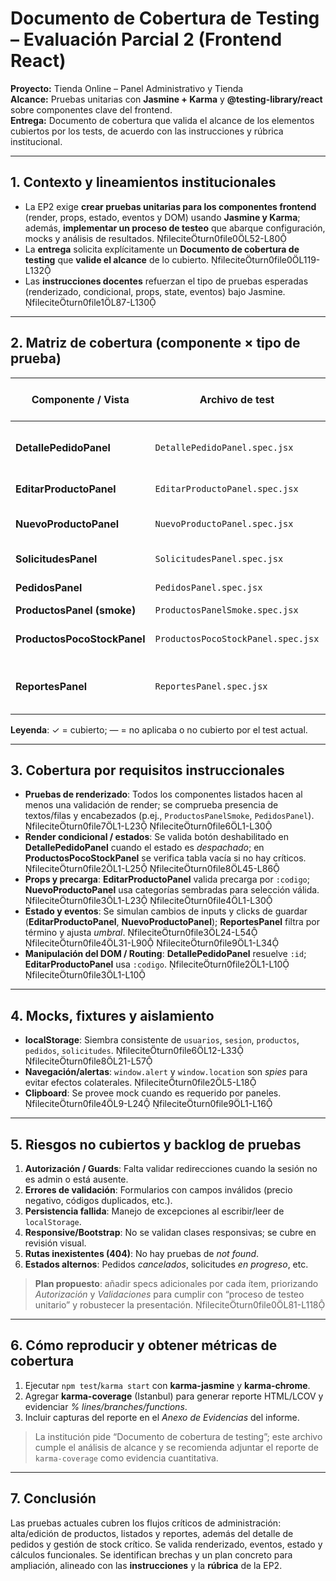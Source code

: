 # Documento de Cobertura de Testing – Evaluación Parcial 2 (Frontend React)

**Proyecto:** Tienda Online – Panel Administrativo y Tienda  
**Alcance:** Pruebas unitarias con **Jasmine + Karma** y **@testing-library/react** sobre componentes clave del frontend.  
**Entrega:** Documento de cobertura que valida el alcance de los elementos cubiertos por los tests, de acuerdo con las instrucciones y rúbrica institucional.  

---

## 1. Contexto y lineamientos institucionales

- La EP2 exige **crear pruebas unitarias para los componentes frontend** (render, props, estado, eventos y DOM) usando **Jasmine y Karma**; además, **implementar un proceso de testeo** que abarque configuración, mocks y análisis de resultados. fileciteturn0file0L52-L80  
- La **entrega** solicita explícitamente un **Documento de cobertura de testing** que **valide el alcance** de lo cubierto. fileciteturn0file0L119-L132  
- Las **instrucciones docentes** refuerzan el tipo de pruebas esperadas (renderizado, condicional, props, state, eventos) bajo Jasmine. fileciteturn0file1L87-L130

---

## 2. Matriz de cobertura (componente × tipo de prueba)

| Componente / Vista | Archivo de test | Render | Props | State | Eventos | DOM / Routing | Reglas / Cálculos | Casos Vacíos / Borde |
|---|---|:--:|:--:|:--:|:--:|:--:|:--:|:--:|
| **DetallePedidoPanel** | `DetallePedidoPanel.spec.jsx` | ✓ | — | — | — | ✓ (param :id; título/estado; botón deshabilitado) | ✓ (cruce item↔producto) | — |
| **EditarProductoPanel** | `EditarProductoPanel.spec.jsx` | ✓ | ✓ (precarga) | ✓ (inputs controlados) | ✓ (click Guardar) | ✓ (routing por :codigo) | — | — |
| **NuevoProductoPanel** | `NuevoProductoPanel.spec.jsx` | ✓ | ✓ (categoría) | ✓ (form) | ✓ (submit) | — | ✓ (persistencia localStorage; tipos numéricos) | — |
| **SolicitudesPanel** | `SolicitudesPanel.spec.jsx` | ✓ | — | — | — | — | ✓ (estados normalizados) | — |
| **PedidosPanel** | `PedidosPanel.spec.jsx` | ✓ | — | — | — | — | ✓ (mapeo de estados) | — |
| **ProductosPanel (smoke)** | `ProductosPanelSmoke.spec.jsx` | ✓ | — | — | — | — | — | — |
| **ProductosPocoStockPanel** | `ProductosPocoStockPanel.spec.jsx` | ✓ | — | — | — | — | ✓ (filtro críticos; orden ascendente) | ✓ (estado vacío) |
| **ReportesPanel** | `ReportesPanel.spec.jsx` | ✓ | — | ✓ (umbral) | ✓ (entrada de búsqueda) | — | ✓ (filtrado por término; críticos por umbral) | — |

**Leyenda**: ✓ = cubierto; — = no aplicaba o no cubierto por el test actual.

---

## 3. Cobertura por requisitos instruccionales

- **Pruebas de renderizado**: Todos los componentes listados hacen al menos una validación de render; se comprueba presencia de textos/filas y encabezados (p.ej., `ProductosPanelSmoke`, `PedidosPanel`). fileciteturn0file7L1-L23 fileciteturn0file6L1-L30  
- **Render condicional / estados**: Se valida botón deshabilitado en **DetallePedidoPanel** cuando el estado es *despachado*; en **ProductosPocoStockPanel** se verifica tabla vacía si no hay críticos. fileciteturn0file2L1-L25 fileciteturn0file8L45-L86  
- **Props y precarga**: **EditarProductoPanel** valida precarga por `:codigo`; **NuevoProductoPanel** usa categorías sembradas para selección válida. fileciteturn0file3L1-L23 fileciteturn0file4L1-L30  
- **Estado y eventos**: Se simulan cambios de inputs y clicks de guardar (**EditarProductoPanel**, **NuevoProductoPanel**); **ReportesPanel** filtra por término y ajusta *umbral*. fileciteturn0file3L24-L54 fileciteturn0file4L31-L90 fileciteturn0file9L1-L34  
- **Manipulación del DOM / Routing**: **DetallePedidoPanel** resuelve `:id`; **EditarProductoPanel** usa `:codigo`. fileciteturn0file2L1-L10 fileciteturn0file3L1-L10

---

## 4. Mocks, fixtures y aislamiento

- **localStorage**: Siembra consistente de `usuarios`, `sesion`, `productos`, `pedidos`, `solicitudes`. fileciteturn0file6L12-L33 fileciteturn0file8L21-L57  
- **Navegación/alertas**: `window.alert` y `window.location` son *spies* para evitar efectos colaterales. fileciteturn0file2L5-L18  
- **Clipboard**: Se provee mock cuando es requerido por paneles. fileciteturn0file4L9-L24 fileciteturn0file9L1-L16

---

## 5. Riesgos no cubiertos y backlog de pruebas

1. **Autorización / Guards**: Falta validar redirecciones cuando la sesión no es admin o está ausente.  
2. **Errores de validación**: Formularios con campos inválidos (precio negativo, códigos duplicados, etc.).  
3. **Persistencia fallida**: Manejo de excepciones al escribir/leer de `localStorage`.  
4. **Responsive/Bootstrap**: No se validan clases responsivas; se cubre en revisión visual.  
5. **Rutas inexistentes (404)**: No hay pruebas de *not found*.  
6. **Estados alternos**: Pedidos *cancelados*, solicitudes *en progreso*, etc.

> **Plan propuesto**: añadir specs adicionales por cada ítem, priorizando *Autorización* y *Validaciones* para cumplir con “proceso de testeo unitario” y robustecer la presentación. fileciteturn0file0L81-L118

---

## 6. Cómo reproducir y obtener métricas de cobertura

1. Ejecutar `npm test`/`karma start` con **karma-jasmine** y **karma-chrome**.  
2. Agregar **karma-coverage** (Istanbul) para generar reporte HTML/LCOV y evidenciar *% lines/branches/functions*.  
3. Incluir capturas del reporte en el *Anexo de Evidencias* del informe.

> La institución pide “Documento de cobertura de testing”; este archivo cumple el análisis de alcance y se recomienda adjuntar el reporte de `karma-coverage` como evidencia cuantitativa.

---

## 7. Conclusión

Las pruebas actuales cubren los flujos críticos de administración: alta/edición de productos, listados y reportes, además del detalle de pedidos y gestión de stock crítico. Se valida renderizado, eventos, estado y cálculos funcionales. Se identifican brechas y un plan concreto para ampliación, alineado con las **instrucciones** y la **rúbrica** de la EP2.
